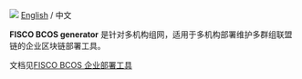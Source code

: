 
![](https://github.com/FISCO-BCOS/FISCO-BCOS/raw/release-2.0.1/docs/images/FISCO_BCOS_Logo.svg?sanitize=true)
[English](../README.md) / 中文

**FISCO BCOS generator** 是针对多机构组网，适用于多机构部署维护多群组联盟链的企业区块链部署工具。

文档见[FISCO BCOS 企业部署工具](https://fisco-bcos-documentation.readthedocs.io/zh_CN/feature-2.0.0/docs/enterprise/index.html)


